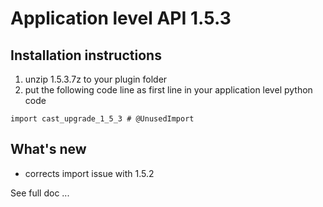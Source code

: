 # Application level API 1.5.3

## Installation instructions


1. unzip 1.5.3.7z to your plugin folder
2. put the following code line as first line in your application level python code

`import cast_upgrade_1_5_3 # @UnusedImport`


## What's new

* corrects import issue with 1.5.2

See full doc ...
